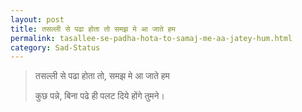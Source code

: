 ```yaml
---
layout: post
title: तसल्ली से पढा होता तो समझ मे आ जाते हम
permalink: tasallee-se-padha-hota-to-samaj-me-aa-jatey-hum.html
category: Sad-Status
---
```

> तसल्ली से पढा होता तो, समझ मे आ जाते हम
> 
> कुछ पन्ने, बिना पढे ही पलट दिये होंगे तुमने।
